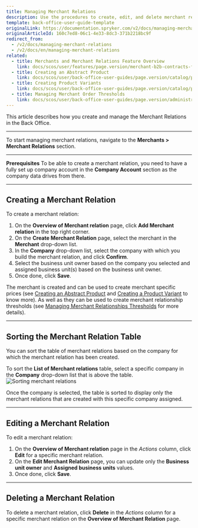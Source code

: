 ```yaml
---
title: Managing Merchant Relations
description: Use the procedures to create, edit, and delete merchant relations, or sort them by the company for which the merchant relation has been created.
template: back-office-user-guide-template
originalLink: https://documentation.spryker.com/v2/docs/managing-merchant-relations
originalArticleId: 160c7ed8-06c1-4e33-8dc3-371b2218bc9f
redirect_from:
  - /v2/docs/managing-merchant-relations
  - /v2/docs/en/managing-merchant-relations
related:
  - title: Merchants and Merchant Relations Feature Overview
    link: docs/scos/user/features/page.version/merchant-b2b-contracts-feature-overview.html
  - title: Creating an Abstract Product
    link: docs/scos/user/back-office-user-guides/page.version/catalog/products/abstract-products/creating-abstract-products-and-product-bundles.html
  - title: Creating Product Variants
    link: docs/scos/user/back-office-user-guides/page.version/catalog/products/concrete-products/creating-product-variants.html
  - title: Managing Merchant Order Thresholds
    link: docs/scos/user/back-office-user-guides/page.version/administration/thresholds/managing-merchant-order-thresholds.html
---
```


This article describes how you create and manage the Merchant Relations in the Back Office.
***
To start managing merchant relations, navigate to the **Merchants > Merchant Relations** section.
***
**Prerequisites**
To be able to create a merchant relation, you need to have a fully set up company account in the **Company Account** section as the company data drives from there.
***
## Creating a Merchant Relation
To create a merchant relation:
1. On the **Overview of Merchant relation** page, click **Add Merchant relation** in the top right corner.
2. On the **Create Merchant Relation** page, select the merchant in the **Merchant** drop-down list.
3. In the **Company** drop-down list, select the company with which you build the merchant relation, and click **Confirm**.
4. Select the business unit owner based on the company you selected and assigned business unit(s) based on the business unit owner. 
5. Once done, click **Save**.

The merchant is created and can be used to create merchant specific prices (see [Creating an Abstract Product](/docs/scos/user/back-office-user-guides/{{page.version}}/catalog/products/abstract-products/creating-abstract-products-and-product-bundles.html) and [Creating a Product Variant](/docs/scos/user/back-office-user-guides/{{page.version}}/catalog/products/concrete-products/creating-product-variants.html) to know more). As well as they can be used to create merchant relationship thresholds (see [Managing Merchant Relationships Thresholds](/docs/scos/user/back-office-user-guides/{{page.version}}/administration/thresholds/managing-merchant-order-thresholds.html) for more details).
***
## Sorting the Merchant Relation Table
You can sort the table of merchant relations based on the company for which the merchant relation has been created.

To sort the **List of Merchant relations** table, select a specific company in the **Company** drop-down list that is above the table.
![Sorting merchant relations](https://spryker.s3.eu-central-1.amazonaws.com/docs/User+Guides/Back+Office+User+Guides/Merchants/Merchant+and+Merchant+Relations/Managing+Merchant+Relations/sorting-merchant-relations.png) 

Once the company is selected, the table is sorted to display only the merchant relations that are created with this specific company assigned.
***
## Editing a Merchant Relation
To edit a merchant relation:
1. On the **Overview of Merchant relation** page in the _Actions_ column, click **Edit** for a specific merchant relation.
2. On the **Edit Merchant Relation** page, you can update only the **Business unit owner** and **Assigned business units** values.
3. Once done, click **Save**.
***
## Deleting a Merchant Relation
To delete a merchant relation, click **Delete** in the _Actions_ column for a specific merchant relation on the **Overview of Merchant Relation** page.
